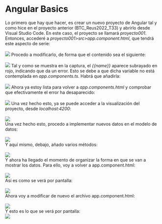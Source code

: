 <h1>Angular Basics</h1>
Lo primero que hay que hacer, es crear un nuevo proyecto de Angular tal y como hice en el proyecto anterior (BTC_Reus2022_T33) y abrirlo desde Visual Studio Code. En este caso, el proyecto se llamará <i>proyecto001</i>.
Entonces, accederé a <i>proyecto001>src>app.component.html</i>, que tendrá este aspecto de serie:
<br><br>
<img src="https://user-images.githubusercontent.com/71872946/171813102-5593185f-7c6f-4918-bff8-83d8df1f3993.png">
Procedo a modificarlo, de forma que el contenido sea el siguiente:
<br><br>
<img src="https://user-images.githubusercontent.com/71872946/171813223-30f1be95-6418-4987-8f53-e0d188bec62d.png">
Tal y como se muestra en la captura, el <i>{{name}}</i> aparece subrayado en rojo, indicando que da un error. Esto se debe a que dicha variable no está contemplada en <i>app.components.ts</i>. Habrá que añadirla:
<br><br>
<img src="https://user-images.githubusercontent.com/71872946/171813302-c75ca784-9d73-4816-aad5-2b2f27bee8ca.png">
Ahora ya estoy lista para volver a <i>app.components.html</i> y comprobar que efectivamente el error ha desaparecido:
<br><br>
<img src="https://user-images.githubusercontent.com/71872946/171813385-6cc9bbe1-159e-472f-82bb-fb33652dba43.png">
Una vez hecho esto, ya se puede acceder a la visualización del proyecto, desde <i>localhost:4200</i>:
<br><br>
<img src="https://user-images.githubusercontent.com/71872946/171813483-b8720166-19c8-4b0e-923a-491dbfb8d631.png">
<br>
Una vez hecho esto, procedo a implementar nuevos datos en el modelo de datos:
<br><br>
<img src="https://user-images.githubusercontent.com/71872946/171817985-2e95aab5-9f5e-48ba-9860-61f55f505f08.png">
<br>
Y aquí mismo, debajo, añado varios métodos:
<br><br>
<img src="https://user-images.githubusercontent.com/71872946/171818090-8dfacba4-7902-4c60-8035-e73aec2c8b80.png">
<br>
Y ahora ha llegado el momento de organizar la forma en que se van a mostrar los datos. Para ello, voy a volver a app.component.html:
<br><br>
<img src="https://user-images.githubusercontent.com/71872946/171819103-06616e9b-b213-443e-8b79-5730cd5ce471.png">
<br>
Así es como se verá por pantalla:
<br><br>
<img src="https://user-images.githubusercontent.com/71872946/171819584-b2e8b740-e59f-43ac-af5f-a25361473a69.png">
<br>
Ahora voy a modificar de nuevo el archivo app.component.html:
<br><br>
<img src="https://user-images.githubusercontent.com/71872946/171822350-ee5c3e1c-1b13-4e59-afab-9ad93e6d509b.png">
<br>
Y esto es lo que se verá por pantalla:
<br>
<img src="https://user-images.githubusercontent.com/71872946/171822563-f2538e7f-9873-4136-ad9b-829b6cf2973d.png">
<br><br>


